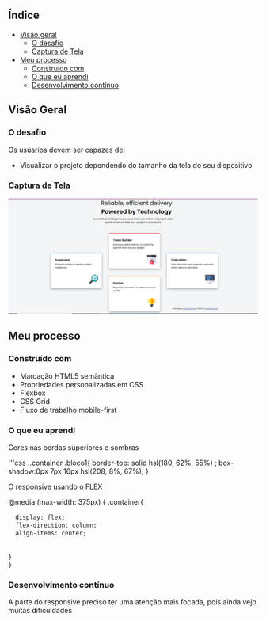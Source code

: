 

## Índice

- [Visão geral](#visão-geral)
  - [O desafio](#o-desafio)
  - [Captura de Tela](#captura-de-tela)
- [Meu processo](#meu-processo)
  - [Construido com](#construido-com)
  - [O que eu aprendi](#o-que-eu-aprendi)
  - [Desenvolvimento contínuo](#desenvolvimento-contínuo)
  




## Visão Geral

### O desafio

Os usúarios devem ser capazes de:

- Visualizar o projeto dependendo do tamanho da tela do seu dispositivo

### Captura de Tela

![](./images/Captura%20de%20Tela%20(616).png)


## Meu processo

### Construído com

- Marcação HTML5 semântica
- Propriedades personalizadas em CSS
- Flexbox
- CSS Grid
- Fluxo de trabalho mobile-first



### O que eu aprendi

Cores nas bordas superiores e sombras



'''css
..container .bloco1{
  border-top: solid hsl(180, 62%, 55%) ;
    box-shadow:0px 7px  16px hsl(208, 8%, 67%);
}


O responsive usando o FLEX


@media (max-width: 375px) {
    .container{
       
      display: flex;
      flex-direction: column;
      align-items: center;
     

    }
    }

### Desenvolvimento contínuo

A parte do responsive preciso ter uma atenção mais focada, pois ainda vejo muitas dificuldades












